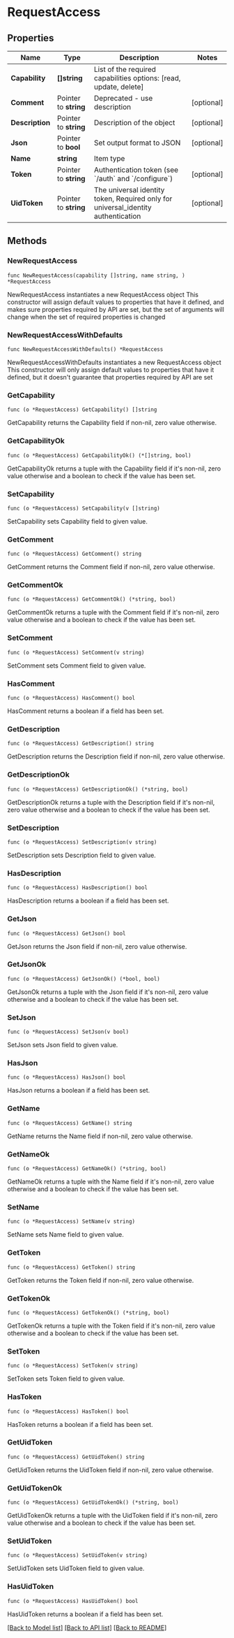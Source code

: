 # RequestAccess

## Properties

Name | Type | Description | Notes
------------ | ------------- | ------------- | -------------
**Capability** | **[]string** | List of the required capabilities options: [read, update, delete] | 
**Comment** | Pointer to **string** | Deprecated - use description | [optional] 
**Description** | Pointer to **string** | Description of the object | [optional] 
**Json** | Pointer to **bool** | Set output format to JSON | [optional] 
**Name** | **string** | Item type | 
**Token** | Pointer to **string** | Authentication token (see &#x60;/auth&#x60; and &#x60;/configure&#x60;) | [optional] 
**UidToken** | Pointer to **string** | The universal identity token, Required only for universal_identity authentication | [optional] 

## Methods

### NewRequestAccess

`func NewRequestAccess(capability []string, name string, ) *RequestAccess`

NewRequestAccess instantiates a new RequestAccess object
This constructor will assign default values to properties that have it defined,
and makes sure properties required by API are set, but the set of arguments
will change when the set of required properties is changed

### NewRequestAccessWithDefaults

`func NewRequestAccessWithDefaults() *RequestAccess`

NewRequestAccessWithDefaults instantiates a new RequestAccess object
This constructor will only assign default values to properties that have it defined,
but it doesn't guarantee that properties required by API are set

### GetCapability

`func (o *RequestAccess) GetCapability() []string`

GetCapability returns the Capability field if non-nil, zero value otherwise.

### GetCapabilityOk

`func (o *RequestAccess) GetCapabilityOk() (*[]string, bool)`

GetCapabilityOk returns a tuple with the Capability field if it's non-nil, zero value otherwise
and a boolean to check if the value has been set.

### SetCapability

`func (o *RequestAccess) SetCapability(v []string)`

SetCapability sets Capability field to given value.


### GetComment

`func (o *RequestAccess) GetComment() string`

GetComment returns the Comment field if non-nil, zero value otherwise.

### GetCommentOk

`func (o *RequestAccess) GetCommentOk() (*string, bool)`

GetCommentOk returns a tuple with the Comment field if it's non-nil, zero value otherwise
and a boolean to check if the value has been set.

### SetComment

`func (o *RequestAccess) SetComment(v string)`

SetComment sets Comment field to given value.

### HasComment

`func (o *RequestAccess) HasComment() bool`

HasComment returns a boolean if a field has been set.

### GetDescription

`func (o *RequestAccess) GetDescription() string`

GetDescription returns the Description field if non-nil, zero value otherwise.

### GetDescriptionOk

`func (o *RequestAccess) GetDescriptionOk() (*string, bool)`

GetDescriptionOk returns a tuple with the Description field if it's non-nil, zero value otherwise
and a boolean to check if the value has been set.

### SetDescription

`func (o *RequestAccess) SetDescription(v string)`

SetDescription sets Description field to given value.

### HasDescription

`func (o *RequestAccess) HasDescription() bool`

HasDescription returns a boolean if a field has been set.

### GetJson

`func (o *RequestAccess) GetJson() bool`

GetJson returns the Json field if non-nil, zero value otherwise.

### GetJsonOk

`func (o *RequestAccess) GetJsonOk() (*bool, bool)`

GetJsonOk returns a tuple with the Json field if it's non-nil, zero value otherwise
and a boolean to check if the value has been set.

### SetJson

`func (o *RequestAccess) SetJson(v bool)`

SetJson sets Json field to given value.

### HasJson

`func (o *RequestAccess) HasJson() bool`

HasJson returns a boolean if a field has been set.

### GetName

`func (o *RequestAccess) GetName() string`

GetName returns the Name field if non-nil, zero value otherwise.

### GetNameOk

`func (o *RequestAccess) GetNameOk() (*string, bool)`

GetNameOk returns a tuple with the Name field if it's non-nil, zero value otherwise
and a boolean to check if the value has been set.

### SetName

`func (o *RequestAccess) SetName(v string)`

SetName sets Name field to given value.


### GetToken

`func (o *RequestAccess) GetToken() string`

GetToken returns the Token field if non-nil, zero value otherwise.

### GetTokenOk

`func (o *RequestAccess) GetTokenOk() (*string, bool)`

GetTokenOk returns a tuple with the Token field if it's non-nil, zero value otherwise
and a boolean to check if the value has been set.

### SetToken

`func (o *RequestAccess) SetToken(v string)`

SetToken sets Token field to given value.

### HasToken

`func (o *RequestAccess) HasToken() bool`

HasToken returns a boolean if a field has been set.

### GetUidToken

`func (o *RequestAccess) GetUidToken() string`

GetUidToken returns the UidToken field if non-nil, zero value otherwise.

### GetUidTokenOk

`func (o *RequestAccess) GetUidTokenOk() (*string, bool)`

GetUidTokenOk returns a tuple with the UidToken field if it's non-nil, zero value otherwise
and a boolean to check if the value has been set.

### SetUidToken

`func (o *RequestAccess) SetUidToken(v string)`

SetUidToken sets UidToken field to given value.

### HasUidToken

`func (o *RequestAccess) HasUidToken() bool`

HasUidToken returns a boolean if a field has been set.


[[Back to Model list]](../README.md#documentation-for-models) [[Back to API list]](../README.md#documentation-for-api-endpoints) [[Back to README]](../README.md)


